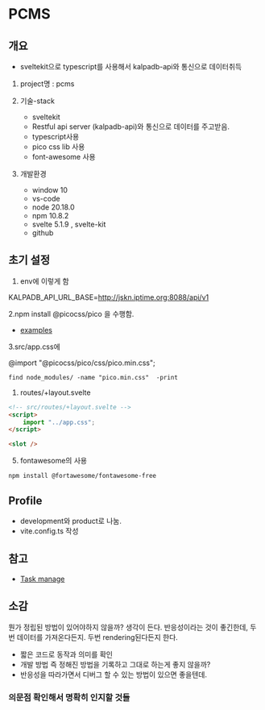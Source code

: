 # PCMS

## 개요

- sveltekit으로 typescript를 사용해서 kalpadb-api와 통신으로 데이터취득

1. project명 : pcms

2. 기술-stack
    - sveltekit
    - Restful api server (kalpadb-api)와 통신으로 데이터를 주고받음.
    - typescript사용
    - pico css lib 사용
    - font-awesome 사용

3. 개발환경
    - window 10
    - vs-code
    - node 20.18.0
    - npm 10.8.2
    - svelte 5.1.9 , svelte-kit
    - github

## 초기 설정

1. env에 이렇게 함

  KALPADB_API_URL_BASE=<http://jskn.iptime.org:8088/api/v1>

2.npm install @picocss/pico 을 수행함.

- [examples](https://codesandbox.io/embed/4mrnhq?)

3.src/app.css에
  
@import "@picocss/pico/css/pico.min.css";

```shell
find node_modules/ -name "pico.min.css"  -print
```

1. routes/+layout.svelte

```html
<!-- src/routes/+layout.svelte -->
<script>
    import "../app.css";
</script>

<slot />
```

5. fontawesome의 사용

```shell
npm install @fortawesome/fontawesome-free
```

## Profile

- development와 product로 나눔.
- vite.config.ts 작성

## 참고

- [Task manage](https://www.youtube.com/watch?v=uSWMvDPpG0k)

## 소감

뭔가 정립된 방법이 있어야하지 않을까? 생각이 든다. 반응성이라는 것이 좋긴한데, 두번 데이터를 가져온다든지.
두번 rendering된다든지 한다.

- 짧은 코드로 동작과 의미를 확인
- 개발 방법 즉 정해진 방법을 기록하고 그대로 하는게 좋지 않을까?
- 반응성을 따라가면서 디버그 할 수 있는 방법이 있으면 좋을텐데.

### 의문점 확인해서 명확히 인지할 것들


